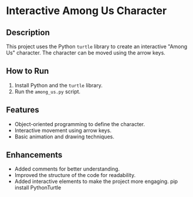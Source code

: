 # Interactive Among Us Character

## Description
This project uses the Python `turtle` library to create an interactive "Among Us" character. The character can be moved using the arrow keys.

## How to Run
1. Install Python and the `turtle` library.
2. Run the `among_us.py` script.

## Features
- Object-oriented programming to define the character.
- Interactive movement using arrow keys.
- Basic animation and drawing techniques.

## Enhancements
- Added comments for better understanding.
- Improved the structure of the code for readability.
- Added interactive elements to make the project more engaging.
pip install PythonTurtle
